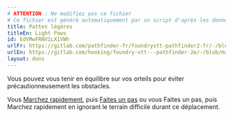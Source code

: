 ```yaml
---
# ATTENTION : Ne modifiez pas ce fichier
# Ce fichier est généré automatiquement par un script d'après les données du module Foundry VTT officiel et de sa traduction
title: Pattes légères
titleEn: Light Paws
id: EdVMwFRNV1LX1VWh
urlFr: https://gitlab.com/pathfinder-fr/foundryvtt-pathfinder2-fr/-/blob/master/data/feats/EdVMwFRNV1LX1VWh.htm
urlEn: https://gitlab.com/hooking/foundry-vtt---pathfinder-2e/-/blob/master/packs/data/feats.db/light-paws.json
layout: dons
---
```

Vous pouvez vous tenir en équilibre sur vos orteils pour éviter précautionneusement les obstacles.

Vous [Marchez rapidement](../actions/marcher-rapidement.html), puis [Faites un pas](../actions/faire-un-pas.html) ou vous Faites un pas, puis Marchez rapidement en ignorant le terrain difficile durant ce déplacement.
